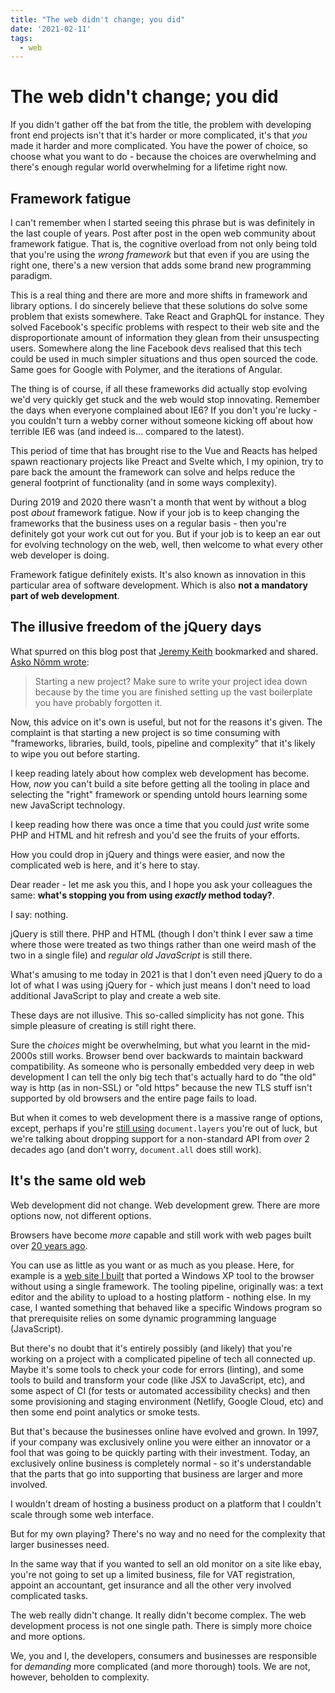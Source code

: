 ```yaml
---
title: "The web didn't change; you did"
date: '2021-02-11'
tags:
  - web
---
```


# The web didn't change; you did

If you didn't gather off the bat from the title, the problem with developing front end projects isn't that it's harder or more complicated, it's that *you* made it harder and more complicated. You have the power of choice, so choose what you want to do - because the choices are overwhelming and there's enough regular world overwhelming for a lifetime right now.

<!--more-->

## Framework fatigue

I can't remember when I started seeing this phrase but is was definitely in the last couple of years. Post after post in the open web community about framework fatigue. That is, the cognitive overload from not only being told that you're using the _wrong framework_ but that even if you are using the right one, there's a new version that adds some brand new programming paradigm.

This is a real thing and there are more and more shifts in framework and library options. I do sincerely believe that these solutions do solve some problem that exists somewhere. Take React and GraphQL for instance. They solved Facebook's specific problems with respect to their web site and the disproportionate amount of information they glean from their unsuspecting users. Somewhere along the line Facebook devs realised that this tech could be used in much simpler situations and thus open sourced the code. Same goes for Google with Polymer, and the iterations of Angular.

The thing is of course, if all these frameworks did actually stop evolving we'd very quickly get stuck and the web would stop innovating. Remember the days when everyone complained about IE6? If you don't you're lucky - you couldn't turn a webby corner without someone kicking off about how terrible IE6 was (and indeed is… compared to the latest).

This period of time that has brought rise to the Vue and Reacts has helped spawn reactionary projects like Preact and Svelte which, I my opinion, try to pare back the amount the framework can solve and helps reduce the general footprint of functionality (and in some ways complexity).

During 2019 and 2020 there wasn't a month that went by without a blog post _about_ framework fatigue. Now if your job is to keep changing the frameworks that the business uses on a regular basis - then you're definitely got your work cut out for you. But if your job is to keep an ear out for evolving technology on the web, well, then welcome to what every other web developer is doing.

Framework fatigue definitely exists. It's also known as innovation in this particular area of software development. Which is also **not a mandatory part of web development**.

## The illusive freedom of the jQuery days

What spurred on this blog post that [Jeremy Keith](https://adactio.com/links/17804) bookmarked and shared. [Asko Nõmm wrote](https://www.askonomm.com/blog/i-dont-want-to-do-frontend-anymore):

> Starting a new project? Make sure to write your project idea down because by the time you are finished setting up the vast boilerplate you have probably forgotten it.

Now, this advice on it's own is useful, but not for the reasons it's given. The complaint is that starting a new project is so time consuming with "frameworks, libraries, build, tools, pipeline and complexity" that it's likely to wipe you out before starting.

I keep reading lately about how complex web development has become. How, _now_ you can't build a site before getting all the tooling in place and selecting the "right" framework or spending untold hours learning some new JavaScript technology.

I keep reading how there was once a time that you could _just_ write some PHP and HTML and hit refresh and you'd see the fruits of your efforts.

How you could drop in jQuery and things were easier, and now the complicated web is here, and it's here to stay.

Dear reader - let me ask you this, and I hope you ask your colleagues the same: **what's stopping you from using _exactly_ method today?**.

I say: nothing.

jQuery is still there. PHP and HTML (though I don't think I ever saw a time where those were treated as two things rather than one weird mash of the two in a single file) and _regular old JavaScript_ is still there.

What's amusing to me today in 2021 is that I don't even need jQuery to do a lot of what I was using jQuery for - which just means I don't need to load additional JavaScript to play and create a web site.

These days are not illusive. This so-called simplicity has not gone. This simple pleasure of creating is still right there.

Sure the _choices_ might be overwhelming, but what you learnt in the mid-2000s still works. Browser bend over backwards to maintain backward compatibility. As someone who is personally embedded very deep in web development I can tell the only big tech that's actually hard to do "the old" way is http (as in non-SSL) or "old https" because the new TLS stuff isn't supported by old browsers and the entire page fails to load.

But when it comes to web development there is a massive range of options, except, perhaps if you're [still using](http://www.stopbadtherapy.com/standards.shtml#new) `document.layers` you're out of luck, but we're talking about dropping support for a non-standard API from _over_ 2 decades ago (and don't worry, `document.all` does still work).

## It's the same old web

Web development did not change. Web development grew. There are more options now, not different options.

Browsers have become _more_ capable and still work with web pages built over [20 years ago](http:/./info.cern.ch/).

You can use as little as you want or as much as you please. Here, for example is a [web site I built](https://zx.remysharp.com/audio/#src=MjM3LDE3MCwwLDEwLDIzNywxNDMsMCwwLDE3MywxMjAsMCwxNzMsMTAxLDAsMTczLDg1LDAsMTczLDcxLDAsMTczLDE1LDEsMTczLDIyOCwwLDE3MywxOTEsMCwxNzMsMTYxLDAsMTczLDEzNSwwLDE3MywxMTQsMCwxNzMsMTcwLDAsMTczLDE0MywwLDE3MywxMjAsMCwxNzMsMTAxLDAsMTczLDg1LDAsMTczLDcxLDAsMTczLDE1LDEsMTczLDIyOCwwLDE3MywxOTEsMCwxNzMsMTYxLDAsMTczLDEzNSwwLDE3MywxMTQsMCwxNzMsOTUsMCwxNzMsODAsMCwyMDgsMzI=) that ported a Windows XP tool to the browser without using a single framework. The tooling pipeline, originally was: a text editor and the ability to upload to a hosting platform - nothing else. In my case, I wanted something that behaved like a specific Windows program so that prerequisite relies on some dynamic programming language (JavaScript).

But there's no doubt that it's entirely possibly (and likely) that you're working on a project with a complicated pipeline of tech all connected up. Maybe it's some tools to check your code for errors (linting), and some tools to build and transform your code (like JSX to JavaScript, etc), and some aspect of CI (for tests or automated accessibility checks) and then some provisioning and staging environment (Netlify, Google Cloud, etc) and then some end point analytics or smoke tests.

But that's because the businesses online have evolved and grown. In 1997, if your company was exclusively online you were either an innovator or a fool that was going to be quickly parting with their investment. Today, an exclusively online business is completely normal - so it's understandable that the parts that go into supporting that business are larger and more involved.

I wouldn't dream of hosting a business product on a platform that I couldn't scale through some web interface.

But for my own playing? There's no way and no need for the complexity that larger businesses need.

In the same way that if you wanted to sell an old monitor on a site like ebay, you're not going to set up a limited business, file for VAT registration, appoint an accountant, get insurance and all the other very involved complicated tasks.

The web really didn't change. It really didn't become complex. The web development process is not one single path. There is simply more choice and more options.

We, you and I, the developers, consumers and businesses are responsible for *demanding* more complicated (and more thorough) tools. We are not, however, beholden to complexity.
